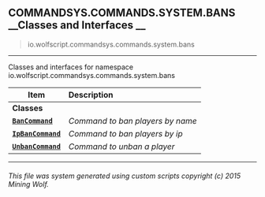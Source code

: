 ## COMMANDSYS.COMMANDS.SYSTEM.BANS __Classes and Interfaces __

>io.wolfscript.commandsys.commands.system.bans

---

Classes and interfaces for namespace io.wolfscript.commandsys.commands.system.bans

Item | Description   
--- | :--- 
__Classes__|
__[`BanCommand`](BanCommand.md)__ | _Command to ban players by name_ 
__[`IpBanCommand`](IpBanCommand.md)__ | _Command to ban players by ip_ 
__[`UnbanCommand`](UnbanCommand.md)__ | _Command to unban a player_ 



---



###### This file was system generated using custom scripts copyright (c) 2015 Mining Wolf.
	

